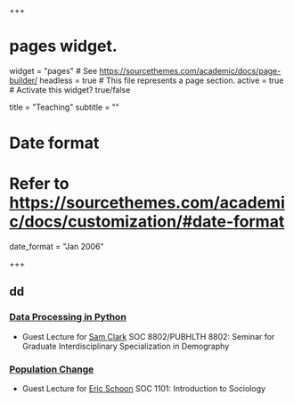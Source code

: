 +++
# pages widget.
widget = "pages"  # See https://sourcethemes.com/academic/docs/page-builder/
headless = true  # This file represents a page section.
active = true  # Activate this widget? true/false


title = "Teaching"
subtitle = ""

# Date format
#   Refer to https://sourcethemes.com/academic/docs/customization/#date-format
date_format = "Jan 2006"

+++

## dd
### [Data Processing in Python](Intro_to_python.html)
+ Guest Lecture for [Sam Clark](http://www.samclark.net/) SOC 8802/PUBHLTH 8802: Seminar for Graduate Interdisciplinary Specialization in Demography


### [Population Change](Population.pdf)
+ Guest Lecture for [Eric Schoon](https://sociology.osu.edu/people/schoon.1) SOC 1101: Introduction to Sociology

